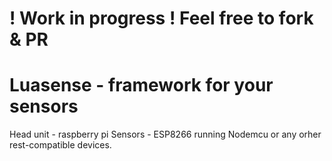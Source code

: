 # ! Work in progress ! Feel free to fork & PR

# Luasense - framework for your sensors
Head unit - raspberry pi
Sensors - ESP8266 running Nodemcu or any orher rest-compatible devices.

